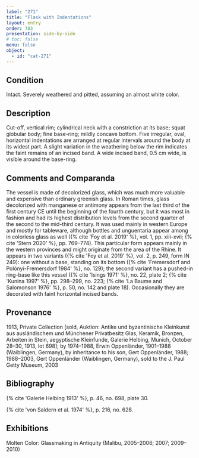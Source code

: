 ```yaml
---
label: "271"
title: "Flask with Indentations"
layout: entry
order: 783
presentation: side-by-side
# toc: false
menu: false
object:
  - id: "cat-271"
---
```


## Condition

Intact. Severely weathered and pitted, assuming an almost white color.

## Description

Cut-off, vertical rim; cylindrical neck with a constriction at its base; squat globular body; fine base-ring; mildly concave bottom. Five irregular, oval, horizontal indentations are arranged at regular intervals around the body at its widest part. A slight variation in the weathering below the rim indicates the faint remains of an incised band. A wide incised band, 0.5 cm wide, is visible around the base-ring.

## Comments and Comparanda

The vessel is made of decolorized glass, which was much more valuable and expensive than ordinary greenish glass. In Roman times, glass decolorized with manganese or antimony appears from the last third of the first century CE until the beginning of the fourth century, but it was most in fashion and had its highest distribution levels from the second quarter of the second to the mid-third century. It was used mainly in western Europe and mostly for tableware, although bottles and unguentaria appear among in colorless glass as well ({% cite 'Foy et al. 2019' %}, vol. 1, pp. xiii–xvii; {% cite 'Stern 2020' %}, pp. 769–774). This particular form appears mainly in the western provinces and might originate from the area of the Rhine. It appears in two variants ({% cite 'Foy et al. 2019' %}, vol. 2, p. 249, form IN 249): one without a base, standing on its bottom ({% cite 'Fremersdorf and Polónyi-Fremersdorf 1984' %}, no. 129); the second variant has a pushed-in ring-base like this vessel ({% cite 'Isings 1971' %}, no. 22, plate 2; {% cite 'Kunina 1997' %}, pp. 298–299, no. 223; {% cite 'La Baume and Salomonson 1976' %}, p. 50, no. 142 and plate 18). Occasionally they are decorated with faint horizontal incised bands.

## Provenance

1913, Private Collection [sold, Auktion: Antike und byzantinische Kleinkunst aus ausländischem und Münchener Privatbesitz Glas, Keramik, Bronzen, Arbeiten in Stein, aegyptische Kleinfunde, Galerie Helbing, Munich, October 28–30, 1913, lot 698]; by 1974–1988, Erwin Oppenländer, 1901–1988 (Waiblingen, Germany), by inheritance to his son, Gert Oppenländer, 1988; 1988–2003, Gert Oppenländer (Waiblingen, Germany), sold to the J. Paul Getty Museum, 2003

## Bibliography

{% cite 'Galerie Helbing 1913' %}, p. 46, no. 698, plate 30.

{% cite 'von Saldern et al. 1974' %}, p. 216, no. 628.

## Exhibitions

Molten Color: Glassmaking in Antiquity (Malibu, 2005–2006; 2007; 2009–2010)
